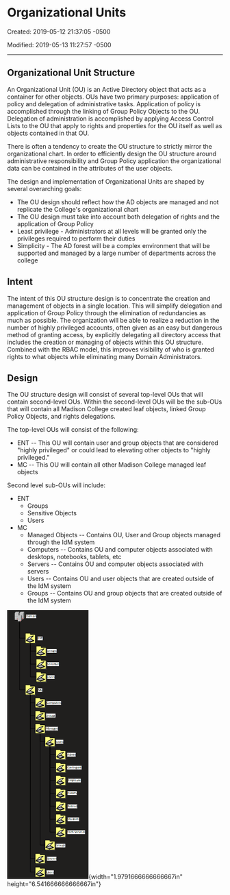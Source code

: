 # Organizational Units

Created: 2019-05-12 21:37:05 -0500

Modified: 2019-05-13 11:27:57 -0500

---

## Organizational Unit Structure

An Organizational Unit (OU) is an Active Directory object that acts as a container for other objects. OUs have two primary purposes: application of policy and delegation of administrative tasks. Application of policy is accomplished through the linking of Group Policy Objects to the OU. Delegation of administration is accomplished by applying Access Control Lists to the OU that apply to rights and properties for the OU itself as well as objects contained in that OU.

There is often a tendency to create the OU structure to strictly mirror the organizational chart. In order to efficiently design the OU structure around administrative responsibility and Group Policy application the organizational data can be contained in the attributes of the user objects.

The design and implementation of Organizational Units are shaped by several overarching goals:

- The OU design should reflect how the AD objects are managed and not replicate the College's organizational chart
- The OU design must take into account both delegation of rights and the application of Group Policy
- Least privilege - Administrators at all levels will be granted only the privileges required to perform their duties
- Simplicity - The AD forest will be a complex environment that will be supported and managed by a large number of departments across the college

## Intent

The intent of this OU structure design is to concentrate the creation and management of objects in a single location. This will simplify delegation and application of Group Policy through the elimination of redundancies as much as possible. The organization will be able to realize a reduction in the number of highly privileged accounts, often given as an easy but dangerous method of granting access, by explicitly delegating all directory access that includes the creation or managing of objects within this OU structure. Combined with the RBAC model, this improves visibility of who is granted rights to what objects while eliminating many Domain Administrators.

## Design

The OU structure design will consist of several top-level OUs that will contain second-level OUs. Within the second-level OUs will be the sub-OUs that will contain all Madison College created leaf objects, linked Group Policy Objects, and rights delegations.

The top-level OUs will consist of the following:

- ENT -- This OU will contain user and group objects that are considered "highly privileged" or could lead to elevating other objects to "highly privileged."
- MC -- This OU will contain all other Madison College managed leaf objects

Second level sub-OUs will include:

- ENT
  - Groups
  - Sensitive Objects
  - Users
- MC
  - Managed Objects -- Contains OU, User and Group objects managed through the IdM system
  - Computers -- Contains OU and computer objects associated with desktops, notebooks, tablets, etc
  - Servers -- Contains OU and computer objects associated with servers
  - Users -- Contains OU and user objects that are created outside of the IdM system
  - Groups -- Contains OU and group objects that are created outside of the IdM system

![](media/Active-Directory_Organizational-Units-image1.png){width="1.9791666666666667in" height="6.541666666666667in"}
